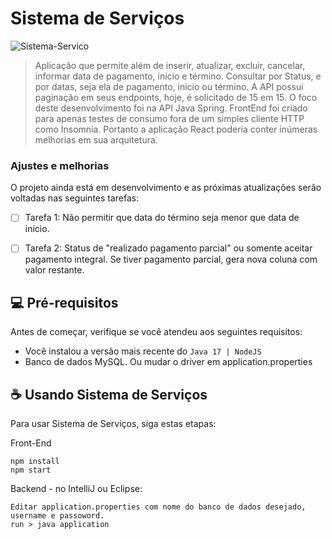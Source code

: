 # Sistema de Serviços

![Sistema-Servico](https://github.com/pierrialexandervidmar/Sistema-Services-Spring/assets/155840339/7822832f-e9df-4217-8d3f-d25bdc2e5b0f)

> Aplicação que permite além de inserir, atualizar, excluir, cancelar, informar data de pagamento, inicio e término. Consultar por Status, e por datas, seja ela de pagamento, inicio ou término.
> A API possui paginação em seus endpoints, hoje, é solicitado de 15 em 15. 
> O foco deste desenvolvimento foi na API Java Spring. FrontEnd foi criado para apenas testes de consumo fora de um simples cliente HTTP como Insomnia. Portanto a aplicação React poderia conter inúmeras melhorias em sua arquitetura.

### Ajustes e melhorias

O projeto ainda está em desenvolvimento e as próximas atualizações serão voltadas nas seguintes tarefas:

- [ ] Tarefa 1: Não permitir que data do término seja menor que data de início.
- [ ] Tarefa 2: Status de "realizado pagamento parcial" ou somente aceitar pagamento integral. Se tiver pagamento parcial, gera nova coluna com valor restante.


## 💻 Pré-requisitos

Antes de começar, verifique se você atendeu aos seguintes requisitos:

- Você instalou a versão mais recente do `Java 17 | NodeJS`
- Banco de dados MySQL. Ou mudar o driver em application.properties

## ☕ Usando Sistema de Serviços

Para usar Sistema de Serviços, siga estas etapas:

Front-End
```
npm install
npm start
```

Backend - no IntelliJ ou Eclipse:
```
Editar application.properties com nome do banco de dados desejado, username e passoword.
run > java application
```
